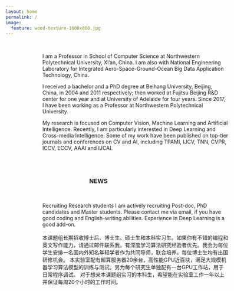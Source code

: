 ```yaml
---
layout: home
permalink: /
image:
  feature: wood-texture-1600x800.jpg
---
```

<br/>
<div class="tile" style="clear:both ;position:relative;left:100px">
  <p class="post-excerpt" >I am a Professor in School of Computer Science at Northwestern Polytechnical University, Xi’an, China. I am also with National Engineering Laboratory for Integrated Aero-Space-Ground-Ocean Big Data Application Technology, China.</p>
</div><!-- /.tile -->
<div class="tile" style="clear:both ;position:relative;left:100px">
  <p class="post-excerpt" >I received a bachelor and a PhD degree at Beihang University, Beijing, China, in 2004 and 2011 respectively; then worked at Fujitsu Beijing R&D center for one year and at University of Adelaide for four years. Since 2017, I have been working as a Professor at Northwestern Polytechnical University. </p>
</div><!-- /.tile -->
<div class="tile" style="clear:both ;position:relative;left:100px">
  <p class="post-excerpt" >My research is focused on Computer Vision, Machine Learning and Artificial Intelligence. Recently, I am particularly interested in Deep Learning and Cross-media Intelligence. Some of my work have been published on top-tier journals and conferences on CV and AI, including TPAMI, IJCV, TNN, CVPR, ICCV, ECCV, AAAI and IJCAI.</p>
</div><!-- /.tile -->
<br/>
<br/>
<div class="tiles" style="clear:both">
  <center>
  <h3 class="newtitle newnews" style="position:center">NEWS</h3><div class="nullborder"></div></center>
</div>
<div class="tiles">
<br/>

<div class="tile" style="clear:both ;position:relative;left:100px">
  <p class="post-excerpt">Recruiting Research students
I am actively recruiting Post-doc, PhD candidates and Master students. Please contact me via email, if you have good coding and English-writing abilities. Experience in Deep Learning is a good add-on. 
<br/>
<br/>
本课题组长期招收博士后、博士生、硕士生和本科实习生。如果你有不错的编程和英文写作能力，请通过邮件联系我。有深度学习算法研究经验者优先。我会为每位学生安排一名国内外知名年轻学者作为共同导师，联合培养。每位博士生均有出国研修机会。
本实验室配有超算服务器20余台，高性能GPU近百块，满足大规模机器学习算法模型的训练与测试。另为每个研究生单独配有一台GPU工作站，用于日常程序调试。
对于想来本课题组实习的本科生，希望能在实验室工作一年以上并保证每周20个小时的工作时间。</p>
</div><!-- /.tile -->

</div><!-- /.tiles -->
